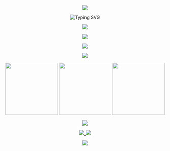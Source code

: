 <!-- NEON / FUTURISTIC PROFILE README -->

<!-- Neon wave header -->
<p align="center">
  <img src="https://capsule-render.vercel.app/api?type=waving&height=220&color=0:00FFFF,50:7A00FF,100:FF00FF&text=PamplemousseCru&fontSize=60&fontColor=FFFFFF&fontAlign=50&fontAlignY=35&desc=AI%20Engineer%20%7C%20Data%20Scientist%20%7C%20Builder&descAlignY=60&animation=fadeIn" />
</p>

<!-- Typing banner -->
<p align="center">
  <img src="https://readme-typing-svg.demolab.com?font=Orbitron&weight=700&size=28&duration=3000&pause=800&color=00FFFF&center=true&vCenter=true&width=900&lines=Neon+code%2C+futuristic+ideas.;LLMs%2C+CNNs%2C+Optimization%2C+GPU.;Open-source+and+high-impact+projects." alt="Typing SVG" />
</p>

<!-- Neon divider -->
<p align="center">
  <img src="https://img.shields.io/badge/-NEON%20ZONE-0D1117?style=for-the-badge&logo=github&logoColor=ffffff&labelColor=7A00FF&color=00FFFF">
</p>

<!-- Neon divider --> 
<p align="center"> <img src="https://capsule-render.vercel.app/api?type=rect&color=0:00FFFF,50:7A00FF,100:FF00FF&height=2&section=footer" /> </p>

<p align="center"> <img src="https://skillicons.dev/icons?i=python,c,cpp,tensorflow,pytorch,linux,git,github,latex,unity&perline=10" /> </p> <p align="center"> <img src="https://capsule-render.vercel.app/api?type=rect&color=0:00FFFF&height=1&section=footer" /> </p>

<div align="center">
<!-- Core stats -->
<img src="https://github-readme-stats.vercel.app/api?username=PamplemousseCru&show_icons=true&hide_title=true&count_private=true&include_all_commits=true&theme=radical&hide_border=true&title_color=00FFFF&icon_color=00FFFF&text_color=FFFFFF&bg_color=0D1117" height="165" />
<!-- Languages -->
<img src="https://github-readme-stats.vercel.app/api/top-langs/?username=PamplemousseCru&layout=compact&langs_count=8&theme=radical&hide_border=true&title_color=00FFFF&text_color=FFFFFF&bg_color=0D1117" height="165" />
<!-- Streak -->
<img src="https://streak-stats.demolab.com?user=PamplemousseCru&theme=radical&hide_border=true&ring=00FFFF&fire=FF00FF&currStreakLabel=FFFFFF&background=0D1117" height="165" /> </div> <p align="center"> <img src="https://capsule-render.vercel.app/api?type=rect&color=7A00FF&height=1&section=footer" /> </p>

<p align="center"> <a href="https://www.linkedin.com/in/matthias-laithier" target="_blank"> <img src="https://img.shields.io/badge/LinkedIn-00FFFF?style=for-the-badge&logo=linkedin&logoColor=0D1117"/> </a> <a href="mailto:matthias.laithier@epita.fr" target="_blank"> <img src="https://img.shields.io/badge/Email-FF00FF?style=for-the-badge&logo=gmail&logoColor=0D1117"/> </a> </p> <!-- Footer wave --> <p align="center"> <img src="https://capsule-render.vercel.app/api?type=waving&height=140&color=0:FF00FF,50:7A00FF,100:00FFFF&section=footer" /> </p>
